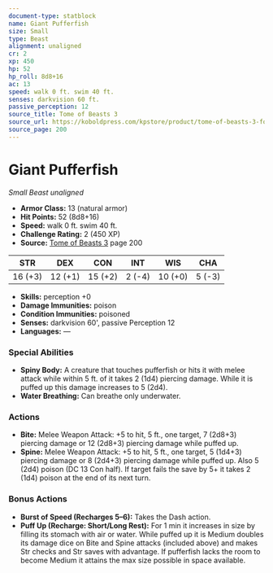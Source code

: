 ```yaml
---
document-type: statblock
name: Giant Pufferfish
size: Small
type: Beast
alignment: unaligned
cr: 2
xp: 450
hp: 52
hp_roll: 8d8+16
ac: 13
speed: walk 0 ft. swim 40 ft.
senses: darkvision 60 ft. 
passive_perception: 12
source_title: Tome of Beasts 3
source_url: https://koboldpress.com/kpstore/product/tome-of-beasts-3-for-5th-edition/
source_page: 200
---
```


# Giant Pufferfish

*Small* *Beast* *unaligned*

- **Armor Class:** 13 (natural armor)
- **Hit Points:** 52 (8d8+16)
- **Speed:** walk 0 ft. swim 40 ft.
- **Challenge Rating:** 2 (450 XP)
- **Source:** [Tome of Beasts 3](https://koboldpress.com/kpstore/product/tome-of-beasts-3-for-5th-edition/) page 200

| STR | DEX | CON | INT | WIS | CHA |
| --- | --- | --- | --- | --- | --- |
| 16 (+3) | 12 (+1) | 15 (+2) | 2 (-4) | 10 (+0) | 5 (-3) |

- **Skills:** perception +0
- **Damage Immunities:** poison
- **Condition Immunities:** poisoned
- **Senses:** darkvision 60', passive Perception 12
- **Languages:** —

### Special Abilities

- **Spiny Body:** A creature that touches pufferfish or hits it with melee attack while within 5 ft. of it takes 2 (1d4) piercing damage. While it is puffed up this damage increases to 5 (2d4).
- **Water Breathing:** Can breathe only underwater.

### Actions

- **Bite:** Melee Weapon Attack: +5 to hit, 5 ft., one target, 7 (2d8+3) piercing damage or 12 (2d8+3) piercing damage while puffed up.
- **Spine:** Melee Weapon Attack: +5 to hit, 5 ft., one target, 5 (1d4+3) piercing damage or 8 (2d4+3) piercing damage while puffed up. Also 5 (2d4) poison (DC 13 Con half). If target fails the save by 5+ it takes 2 (1d4) poison at the end of its next turn.

### Bonus Actions

- **Burst of Speed (Recharges 5–6):** Takes the Dash action.
- **Puff Up (Recharge: Short/Long Rest):** For 1 min it increases in size by filling its stomach with air or water. While puffed up it is Medium doubles its damage dice on Bite and Spine attacks (included above) and makes Str checks and Str saves with advantage. If pufferfish lacks the room to become Medium it attains the max size possible in space available.
